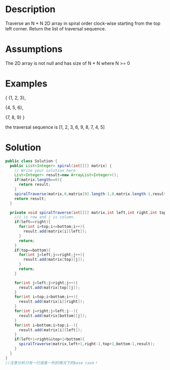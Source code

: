 # Description
Traverse an N * N 2D array in spiral order clock-wise starting from the top left corner. Return the list of traversal sequence.

# Assumptions
The 2D array is not null and has size of N * N where N >= 0

# Examples

{ {1,  2,  3},

  {4,  5,  6},

  {7,  8,  9} }

the traversal sequence is [1, 2, 3, 6, 9, 8, 7, 4, 5]

# Solution
```java
public class Solution {
  public List<Integer> spiral(int[][] matrix) {
    // Write your solution here
    List<Integer> result=new ArrayList<Integer>();
    if(matrix.length==0){
      return result;
    }
    spiralTraverse(matrix,0,matrix[0].length-1,0,matrix.length-1,result);
    return result;
  }

  private void spiralTraverse(int[][] matrix,int left,int right,int top,int bottom,List<Integer>result){
    //i is row and j is column.
    if(left==right){
      for(int i=top;i<=bottom;i++){
        result.add(matrix[i][left]);
      }
      return;
    }
    if(top==bottom){
      for(int j=left;j<=right;j++){
        result.add(matrix[top][j]);
      }
      return;
    }

    for(int j=left;j<right;j++){
      result.add(matrix[top][j]);
    }
    for(int i=top;i<bottom;i++){
      result.add(matrix[i][right]);
    }
    for(int j=right;j>left;j--){
      result.add(matrix[bottom][j]);
    }
    for(int i=bottom;i>top;i--){
      result.add(matrix[i][left]);
    }
    if(left+1<right&&top+1<bottom){
      spiralTraverse(matrix,left+1,right-1,top+1,bottom-1,result);
    }
  }
}
//注意分析只有一行或者一列的情况下的base case！
```
